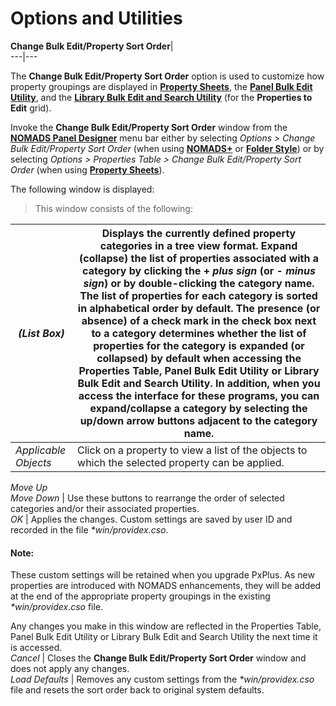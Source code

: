 # Options and Utilities

**Change Bulk Edit/Property Sort Order**|   
---|---  
  
The **Change Bulk Edit/Property Sort Order** option is used to customize how property groupings are displayed in **[Property Sheets](../Properties%20Table/Overview.md)**, the **[Panel Bulk Edit Utility](Bulk%20Edit%20Utility.md)**, and the **[Library Bulk Edit and Search Utility](../../NOMADS%20Development/Maintaining%20Library%20Objects/Library%20Bulk%20Edit.md)** (for the **Properties to Edit** grid).

Invoke the **Change Bulk Edit/Property Sort Order** window from the **[NOMADS Panel Designer](../Introduction.md)** menu bar either by selecting _Options > Change Bulk Edit/Property Sort Order_ (when using **[NOMADS+](../../../NOMADS+%20Toolbar/Introduction.md)** or **[Folder Style](../Folder%20Style/Using%20the%20Folder%20Style.md)**) or by selecting _Options > Properties Table > Change Bulk Edit/Property Sort Order_ (when using **[Property Sheets](../Properties%20Table/Overview.md)**).

The following window is displayed:

> This window consists of the following:

_(List Box)_ |  Displays the currently defined property categories in a tree view format. Expand (collapse) the list of properties associated with a category by clicking the **+**  _plus sign_ (or **-**  _minus sign_) or by double-clicking the category name. The list of properties for each category is sorted in alphabetical order by default. The presence (or absence) of a check mark in the check box next to a category determines whether the list of properties for the category is expanded (or collapsed) by default when accessing the Properties Table, Panel Bulk Edit Utility or Library Bulk Edit and Search Utility. In addition, when you access the interface for these programs, you can expand/collapse a category by selecting the up/down arrow buttons adjacent to the category name.  
---|---  
_Applicable Objects_ |  Click on a property to view a list of the objects to which the selected property can be applied.  
_Move Up  
Move Down_ |  Use these buttons to rearrange the order of selected categories and/or their associated properties.  
_OK_ |  Applies the changes. Custom settings are saved by user ID and recorded in the file _*win/providex.cso_.

#### **Note:**  
These custom settings will be retained when you upgrade PxPlus. As new properties are introduced with NOMADS enhancements, they will be added at the end of the appropriate property groupings in the existing _*win/providex.cso_ file.

Any changes you make in this window are reflected in the Properties Table, Panel Bulk Edit Utility or Library Bulk Edit and Search Utility the next time it is accessed.  
_Cancel_ |  Closes the **Change Bulk Edit/Property Sort Order** window and does not apply any changes.  
_Load Defaults_ |  Removes any custom settings from the _*win/providex.cso_ file and resets the sort order back to original system defaults.

